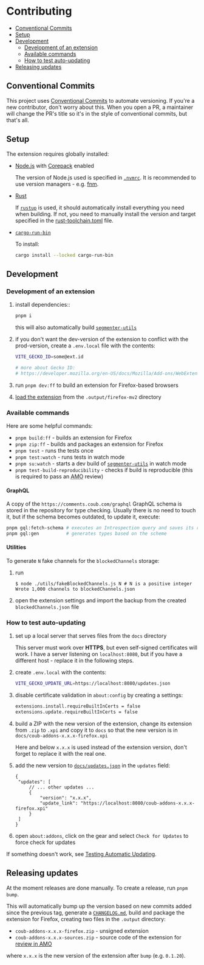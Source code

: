# Contributing

- [Conventional Commits](#conventional-commits)
- [Setup](#setup)
- [Development](#development)
  - [Development of an extension](#development-of-an-extension)
  - [Available commands](#available-commands)
  - [How to test auto-updating](#how-to-test-auto-updating)
- [Releasing updates](#releasing-updates)

## Conventional Commits

This project uses [Conventional Commits](https://www.conventionalcommits.org/en) to automate versioning. If you're a new contributor, don't worry about this. When you open a PR, a maintainer will change the PR's title so it's in the style of conventional commits, but that's all.

## Setup

The extension requires globally installed:

- [Node.js][node.js] with [Corepack][corepack] enabled

  The version of Node.js used is specified in [`.nvmrc`](./.nvmrc). It is recommended to use version managers - e.g. [fnm][fnm].

- [Rust][rust]

  If [`rustup`][rustup] is used, it should automatically install everything you need when building. If not, you need to manually install the version and target specified in the [rust-toolchain.toml](./rust-toolchain.toml) file.

- [`cargo-run-bin`][cargo-run-bin]

  To install:
  ```sh
  cargo install --locked cargo-run-bin
  ```

## Development

### Development of an extension

1. install dependencies::

   ```sh
   pnpm i
   ```

   this will also automatically build [`segmenter-utils`][segmenter-utils]

2. if you don't want the dev-version of the extension to conflict with the prod-version, create a `.env.local` file with the contents:

   ```sh
   VITE_GECKO_ID=some@ext.id

   # more about Gecko ID:
   # https://developer.mozilla.org/en-US/docs/Mozilla/Add-ons/WebExtensions/manifest.json/browser_specific_settings#extension_id_format
   ```

3. run `pnpm dev:ff` to build an extension for Firefox-based browsers

4. [load the extension][firefox-temp-install] from the `.output/firefox-mv2` directory

### Available commands

Here are some helpful commands:

- `pnpm build:ff` - builds an extension for Firefox
- `pnpm zip:ff` - builds and packages an extension for Firefox
- `pnpm test` - runs the tests once
- `pnpm test:watch` - runs tests in watch mode
- `pnpm su:watch` - starts a dev build of [`segmenter-utils`][segmenter-utils] in watch mode
- `pnpm test-build-reproducibility` - checks if build is reproducible (this is required to pass an <abbr title="addons.mozilla.org">AMO</abbr> review)

#### GraphQL <!-- omit in toc -->

A copy of the `https://comments.coub.com/graphql` GraphQL schema is stored in the repository for type checking. Usually there is no need to touch it, but if the schema becomes outdated, to update it, execute:

```sh
pnpm gql:fetch-schema # executes an Introspection query and saves its response
pnpm gql:gen          # generates types based on the scheme
```

#### Utilities <!-- omit in toc -->

To generate `N` fake channels for the `blockedChannels` storage:

1. run
   ```shell-session
   $ node ./utils/fakeBlockedChannels.js N # N is a positive integer
   Wrote 1,000 channels to blockedChannels.json
   ```
2. open the extension settings and import the backup from the created `blockedChannels.json` file

### How to test auto-updating

1. set up a local server that serves files from the `docs` directory

   This server must work over **HTTPS**, but even self-signed certificates will work. I have a server listening on `localhost:8080`, but if you have a different host - replace it in the following steps.

2. create `.env.local` with the contents:
   ```sh
   VITE_GECKO_UPDATE_URL=https://localhost:8080/updates.json
   ```

3. disable certificate validation in `about:config` by creating a settings:
   ```sh
   extensions.install.requireBuiltInCerts = false
   extensions.update.requireBuiltInCerts = false
   ```

4. build a ZIP with the new version of the extension, change its extension from `.zip` to `.xpi` and copy it to `docs` so that the new version is in `docs/coub-addons-x.x.x-firefox.xpi`

   Here and below `x.x.x` is used instead of the extension version, don't forget to replace it with the real one.

5. add the new version to [`docs/updates.json`](./docs/updates.json) in the `updates` field:
   ```jsonc
   {
   	"updates": [
   		// ... other updates ...
   		{
   			"version": "x.x.x",
   			"update_link": "https://localhost:8080/coub-addons-x.x.x-firefox.xpi"
   		}
   	]
   }
   ```

6. open `about:addons`, click on the gear and select `Check for Updates` to force check for updates

If something doesn't work, see [Testing Automatic Updating](https://extensionworkshop.com/documentation/manage/updating-your-extension/#testing-automatic-updating).

## Releasing updates

At the moment releases are done manually. To create a release, run `pnpm bump`.

This will automatically bump up the version based on new commits added since the previous tag, generate a [`CHANGELOG.md`](./CHANGELOG.md), build and package the extension for Firefox, creating two files in the `.output` directory:

- `coub-addons-x.x.x-firefox.zip` - unsigned extension
- `coub-addons-x.x.x-sources.zip` - source code of the extension for [review in <abbr title="addons.mozilla.org">AMO</abbr>](https://extensionworkshop.com/documentation/publish/source-code-submission/)

where `x.x.x` is the new version of the extension after `bump` (e.g. `0.1.20`).

<!-- links -->

[node.js]: https://nodejs.org
[corepack]: https://github.com/nodejs/corepack
[fnm]: https://github.com/Schniz/fnm
[rust]: https://www.rust-lang.org
[rustup]: https://www.rust-lang.org/tools/install
[cargo-run-bin]: https://crates.io/crates/cargo-run-bin
[segmenter-utils]: ./packages/segmenter-utils/README.md
[firefox-temp-install]: https://extensionworkshop.com/documentation/develop/temporary-installation-in-firefox/
